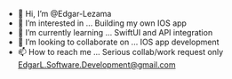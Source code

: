 - 👋 Hi, I’m @Edgar-Lezama
- 👀 I’m interested in ... Building my own IOS app
- 🌱 I’m currently learning ... SwiftUI and API integration
- 💞️ I’m looking to collaborate on ... IOS app development
- 📫 How to reach me ... Serious collab/work request only EdgarL.Software.Development@gmail.com 

<!---
Edgar-Lezama/Edgar-Lezama is a ✨ special ✨ repository because its `README.md` (this file) appears on your GitHub profile.
You can click the Preview link to take a look at your changes.
--->
